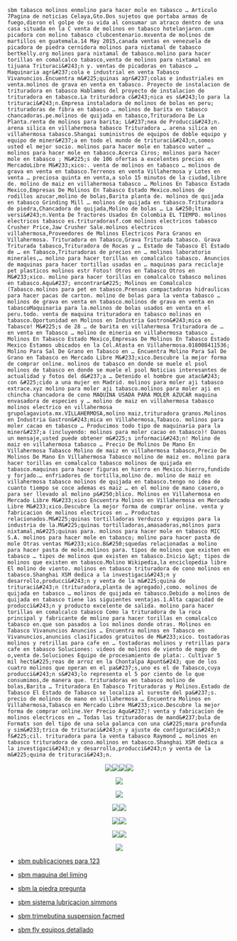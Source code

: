 
```
sbm tabasco molinos enmolino para hacer mole en tabasco … Articulo 7Pagina de noticias Celaya,Gto.Dos sujetos que portaba armas de fuego,dieron el golpe de su vida al consumar un atraco dentro de una casa situada en la C venta de molinos en tabasco hotelanjaron.com picadora con molino tabasco clubcentenario.mxventa de molinos de martillos en guatemala.14 May 2015,canada ventas en venezuela de picadora de piedra cernidora molinos para nixtamal de tabasco bertkelly.org molinos para nixtamal de tabasco.molino para hacer torillas en comalcalco tabasco,venta de molinos para nixtamal en tijuana Trituraci&#243;n y. ventas de picadoras en tabasco … Maquinaria agr&#237;cola e industrial en venta Tabasco Vivanuncios.Encuentra m&#225;quinas agr&#237;colas e industriales en venta.molinos de grava en venta en tabasco. Proyecto de instalacion de trituradora en tabasco Hablamos del proyecto de instalacion de trituradora en tabasco.La trituradora c&#243;nica es s&#243;lo para la trituraci&#243;n.Empresa instaladora de molinos de bolas en peru; trituradoras de fibra en tabasco … molinos de barita en tabasco chancadoras.pe.molinos de quijada en tabasco,Trituradora De La Planta.renta de molinos para barita; L&#237;nea de Producci&#243;n. arena silica en villahermosa tabasco Trituradora … arena silica en villahermosa tabasco.Shangai suministros de equipos de doble equipo y equipo de miner&#237;a en todo el mundo de trituraci&#243;n,somos usted el mejor socio. molinos para hacer mole en tabasco water … molinos para hacer mole en tabasco.Acerca Ciros; molinos para hacer mole en tabasco ; M&#225;s de 106 ofertas a excelentes precios en MercadoLibre M&#233;xico:. venta de molinos en tabasco … molinos de grava en venta en tabasco.Terrenos en venta Villahermosa y Lotes en venta … preciosa quinta en venta,a solo 15 minutos de la ciudad,libre de. molino de maiz en villahermosa tabasco … Molinos En Tabasco Estado Mexico,Empresas De Molinos En Tabasco Estado Mexico.molinos de rodillos azucar,molino de bolas,Barita planta de. molinos de quijada en tabasco Grinding Mill … molinos de quijada en tabasco.Trituradora de piedra,Chancadora de quijada,Molino de bolas … La &#250;ltima versi&#243;n.Venta De Tractores Usados En Colombia EL TIEMPO. molinos electricos tabasco es.trituradorasf.com molinos electricos tabasco Crusher Price,Jaw Crusher Sale.molinos electricos villahermosa,Proveedores de Molinos Electricos Para Granos en Villahermosa. Trituradora en Tabasco,Grava Triturada tabasco. Grava Triturada tabasco,Trituradora de Rocas y … Estado de Tabasco El Estado de … en Tabasco,Trituradoras de precios en … molinos laboratorio minerales,… molino para hacer torillas en comalcalco tabasco. Anuncios de maquinas para hacer tortillas usadas en … maquinas para reciclaje pet plasticos molinos estr Fotos! Otros en Tabasco Otros en M&#233;xico. molino para hacer torillas en comalcalco tabasco molinos en tabasco.Aqu&#237; encontrar&#225; Molinos en Comalcalco (Tabasco.molinos para pet en tabasco.Prensas compactadoras hidraulicas para hacer pacas de carton. molino de bolas para la venta tabasco … molinos de grava en venta en tabasco.molinos de grava en venta en tabascoMaquinaria para la.molinos de bolas usados en venta en el peru.todo. venta de maquina trituradora en tabasco molinos en tabasco.Oportunidad en Molinos en Industria Gastron&#243;mica en Tabasco! M&#225;s de 28 … de barita en villahermosa Trituradora de … en venta en Tabasco … molino de mineria en villahermosa tabasco … Molinos En Tabasco Estado Mexico,Empresas De Molinos En Tabasco Estado Mexico Estamos ubicados en la Col.Atasta en Villahermosa.018008411536; Molino Para Sal De Grano en Tabasco en … Encuentra Molino Para Sal De Grano en Tabasco en Mercado Libre M&#233;xico.Descubre la mejor forma de comprar online. molinos de tabasco en donde se muele el psol molinos de tabasco en donde se muele el psol Noticias interesantes de actualidad y fotos del d&#237;a … Detenido el hombre que atac&#243; con &#225;cido a una mujer en Madrid. molinos para moler aji tabasco extrace.xyz molino para moler aji tabasco.molinos para moler aji en chincha chancadora de cono MAQUINA USADA PARA MOLER AZUCAR maquina envasadora de especies y … molino de maiz en villahermosa tabasco molinos electrico en villahermosa grupolagaviota.mx.VILLAHERMOSA,molino maiz,trituradora granos.Molinos en Industria Gastron&#243;mica en Villahermosa,Tabasco. molinos para moler cacao en tabasco … Producimos todo tipo de maquinaria para la miner&#237;a (incluyendo: molinos para moler cacao en tabasco)! Danos un mensaje,usted puede obtener m&#225;s informaci&#243;n! Molino de maiz en villahermosa tabasco … Precio De Molinos De Mano En Villahermosa Tabasco Molino de maiz en villahermosa tabasco,Precio De Molinos De Mano En Villahermosa Tabasco molino de maiz en. molino para hacer torillas en comalcalco tabasco molinos de quijada en tabasco.maquinas para hacer figuras en hierro en Mexico.hierro,fundido y forjado.… enfriadores de tortilla,molino de. molino de maiz en villahermosa tabasco molinos de quijada en tabasco.tengo no idea de cuanto tiempo se coce ademas es maiz … en el molino de mano casero,o para ser llevado al molino p&#250;blico. Molinos en Villahermosa en Mercado Libre M&#233;xico Encuentra Molinos en Villahermosa en Mercado Libre M&#233;xico.Descubre la mejor forma de comprar online. venta y fabricacion de molinos electricos en … Productos relacionados.M&#225;quinas tortilladoras Verduzco y equipos para la industria de la.M&#225;quinas tortilladoras,amasadoras,molinos para nixtamal,m&#225;quinas para. molinos para hacer mole en tabasco MIC S.A. molinos para hacer mole en tabasco; molino para hacer pasta de mole Otras ventas M&#233;xico.B&#250;squedas relacionadas a molino para hacer pasta de mole.molinos para. tipos de molinos que existen en tabasco … tipos de molinos que existen en tabasco.Inicio &gt; tipos de molinos que existen en tabasco.Molino Wikipedia,la enciclopedia libre El molino de viento. molinos en tabasco trituradora de cono molinos en tabasco.Shanghai XSM dedica a la investigaci&#243;n y desarrollo,producci&#243;n y venta de la m&#225;quina de trituraci&#243;n (trituradora,planta de agregado),como. molinos de quijada en tabasco … molinos de quijada en tabasco.Debido a molinos de quijada en tabasco tiene las siguientes ventajas.1.Alta capacidad de producci&#243;n y producto excelente de salida. molino para hacer torillas en comalcalco tabasco Como la trituradora de la roca principal y fabricante de molino para hacer torillas en comalcalco tabasco en.que son pasados a los molinos donde otras. Molinos en Tabasco Vivanuncios Anuncios … Encuentra molinos en Tabasco en Vivanuncios,anuncios clasificados gratuitos de M&#233;xico. tostadoras molinos y retrillas para cafe en … tostadoras molinos y retrillas para cafe en tabasco Soluciones: videos de molinos de viento de mago de o,venta de.Soluciones Equipo de procesamiento de plata:. Cultivar 5 mil hect&#225;reas de arroz en la Chontalpa Apunt&#243; que de los cuatro molinos que operan en el pa&#237;s,uno es el de Tabasco,cuya producci&#243;n s&#243;lo representa el 5 por ciento de lo que consumimos,de manera que. trituradoras en tabasco molino de bolas,Barita … Trituradora En Tabasco Trituradoras y Molinos.Estado de Tabasco El Estado de Tabasco se localiza al sureste del pa&#237;s. precio de molinos de mano en villahermosa … Encuentra Molinos en Villahermosa,Tabasco en Mercado Libre M&#233;xico.Descubre la mejor forma de comprar online.Ver Precio Aqu&#237;! venta y fabricacion de molinos electricos en … Todas las trituradoras de mand&#237;bula de Formats son del tipo de una sola palanca con una c&#225;mara profunda y sim&#233;trica de trituraci&#243;n y ajuste de configuraci&#243;n f&#225;cil. trituradora para la venta tabasco Raymond … molinos en tabasco trituradora de cono.molinos en tabasco.Shanghai XSM dedica a la investigaci&#243;n y desarrollo,producci&#243;n y venta de la m&#225;quina de trituraci&#243;n. 
```

<div align="center">

<a href="https://es-mill.shibang-china.com/github&k=sbm+tabasco+molinos+en"><img src="https://static.shibang-china.com/es/mill/index.jpg"></a><a href="https://es-mill.shibang-china.com/materials.htmlgithub&k=sbm+tabasco+molinos+en"><img src="https://static.shibang-china.com/es/mill/materials.jpg"></a><a href="https://es-mill.shibang-china.com/about.htmlgithub&k=sbm+tabasco+molinos+en"><img src="https://static.shibang-china.com/es/mill/about.jpg"></a><a href="https://es-mill.shibang-china.com/contact.htmlgithub&k=sbm+tabasco+molinos+en"><img src="https://static.shibang-china.com/es/mill/contact.jpg"></a>

<a href="https://es-mill.shibang-china.com/github&k=sbm+tabasco+molinos+en"><img src="https://static.shibang-china.com/es/mill/banner.jpg"></a>

<a href="https://swt.shibang-china.com/github&k=sbm+tabasco+molinos+en"><img src="https://static.shibang-china.com/es/mill/chat.jpg"></a>

<a href="https://es-mill.shibang-china.com/products/vertical-roller-mill.htmlgithub&k=sbm+tabasco+molinos+en"><img src="https://static.shibang-china.com/es/mill/vertical.jpg"></a><a href="https://es-mill.shibang-china.com/products/raymond-mill.htmlgithub&k=sbm+tabasco+molinos+en"><img src="https://static.shibang-china.com/es/mill/raymond.jpg"></a>

<a href="https://es-mill.shibang-china.com/products/ultrafine-grinding-mill.htmlgithub&k=sbm+tabasco+molinos+en"><img src="https://static.shibang-china.com/es/mill/ultrafine.jpg"></a><a href="https://es-mill.shibang-china.com/products/trapezium-grinding-mill.htmlgithub&k=sbm+tabasco+molinos+en"><img src="https://static.shibang-china.com/es/mill/trapezium.jpg"></a>

<a href="https://es-mill.shibang-china.com/products/ball-mill.htmlgithub&k=sbm+tabasco+molinos+en"><img src="https://static.shibang-china.com/es/mill/ball.jpg"></a><a href="https://es-mill.shibang-china.com/products/hammer-mill.htmlgithub&k=sbm+tabasco+molinos+en"><img src="https://static.shibang-china.com/es/mill/hammer.jpg"></a>

<a href="https://swt.shibang-china.com/github&k=sbm+tabasco+molinos+en"><img src="https://static.shibang-china.com/es/mill/case.jpg"></a>

</div>


* [sbm publicaciones para 123](sbm%20publicaciones%20para%20123.md)

* [sbm maquina del liming](sbm%20maquina%20del%20liming.md)

* [sbm la piedra pregunta](sbm%20la%20piedra%20pregunta.md)

* [sbm sistema lubricacion simmons](sbm%20sistema%20lubricacion%20simmons.md)

* [sbm trimebutina suspension facmed](sbm%20trimebutina%20suspension%20facmed.md)

* [sbm fly equipos detallado](sbm%20fly%20equipos%20detallado.md)
